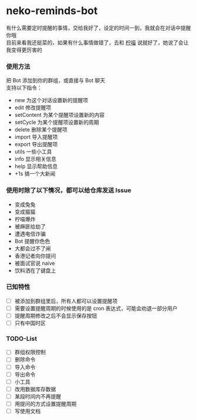 # neko-reminds-bot
有什么需要定时提醒的事情，交给我好了，设定的时间一到，我就会在对话中提醒你哦  
目前来看我还挺菜的，如果有什么事情做错了，去和 [柠喵](https://t.me/lemonneko) 说就好了，她说了会让我变得更厉害的

### 使用方法
把 Bot 添加到你的群组，或直接与 Bot 聊天  
支持以下指令：
- new 为这个对话设置新的提醒项
- edit 修改提醒项
- setContent 为某个提醒项设置新的内容
- setCycle 为某个提醒项设置新的周期
- delete 删除某个提醒项
- import 导入提醒项
- export 导出提醒项
- utils 一些小工具
- info 显示相关信息
- help 显示帮助信息
- +1s 搞一个大新闻

### 使用时除了以下情况，都可以给仓库发送 Issue
- 变成兔兔
- 变成猫猫
- 柠喵爆炸
- 被麻匪给劫了
- 遭遇电信诈骗
- Bot 提醒你色色
- 大都会过不了闸
- 香港记者向你提问
- 被面试官说 naive
- 饮料洒在了键盘上

### 已知特性
- [ ] 被添加到群组里后，所有人都可以设置提醒项
- [ ] 需要设置提醒周期的时候使用的是 cron 表达式，可能会劝退一部分用户
- [ ] 提醒周期修改之后不会显示保存按钮
- [ ] 只有中国时区

### TODO-List
- [ ] 群组权限控制
- [ ] 删除命令
- [ ] 导入命令
- [ ] 导出命令
- [ ] 小工具
- [ ] 改用数据库存数据
- [ ] 某段时间内不再提醒
- [ ] 用提问的方式设置提醒周期
- [ ] 写使用文档
